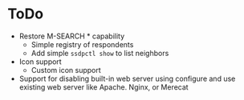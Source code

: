 ToDo
====

- Restore M-SEARCH * capability
  - Simple registry of respondents
  - Add simple `ssdpctl show` to list neighbors
- Icon support
  - Custom icon support
- Support for disabling built-in web server using configure and use
  existing web server like Apache. Nginx, or Merecat

